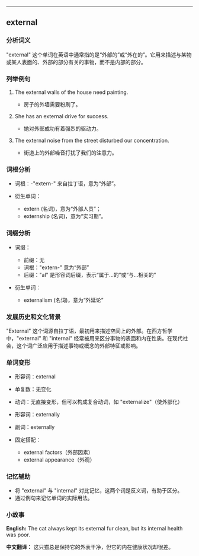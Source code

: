 
---------------
## external
### 分析词义
"external" 这个单词在英语中通常指的是“外部的”或“外在的”。它用来描述与某物或某人表面的、外部的部分有关的事物，而不是内部的部分。

### 列举例句
1. The external walls of the house need painting.
   - 房子的外墙需要粉刷了。

2. She has an external drive for success.
   - 她对外部成功有着强烈的驱动力。

3. The external noise from the street disturbed our concentration.
   - 街道上的外部噪音打扰了我们的注意力。

### 词根分析
- 词根：-"extern-" 来自拉丁语，意为“外部”。

- 衍生单词：
  - extern (名词)，意为“外部人员”；
  - externship (名词)，意为“实习期”。

### 词缀分析
- 词缀：
  - 前缀：无
  - 词根："extern-" 意为“外部”
  - 后缀："al" 是形容词后缀，表示“属于...的”或“与...相关的”

- 衍生单词：
  - externalism (名词)，意为“外延论”

### 发展历史和文化背景
"External" 这个词源自拉丁语，最初用来描述空间上的外部。在西方哲学中，"external" 和 "internal" 经常被用来区分事物的表面和内在性质。在现代社会，这个词广泛应用于描述事物或概念的外部特征或影响。

### 单词变形
- 形容词：external
- 单复数：无变化
- 动词：无直接变形，但可以构成复合动词，如 "externalize"（使外部化）
- 形容词：externally
- 副词：externally

- 固定搭配：
  - external factors（外部因素）
  - external appearance（外观）

### 记忆辅助
- 将 "external" 与 "internal" 对比记忆，这两个词是反义词，有助于区分。
- 通过例句来记忆单词的实际用法。

### 小故事
**English:**
The cat always kept its external fur clean, but its internal health was poor.

**中文翻译：**
这只猫总是保持它的外表干净，但它的内在健康状况却很差。

